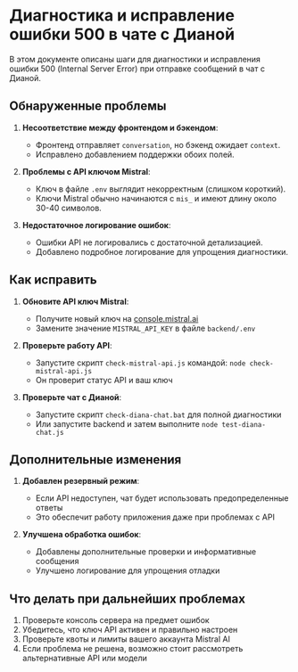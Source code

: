 # Диагностика и исправление ошибки 500 в чате с Дианой

В этом документе описаны шаги для диагностики и исправления ошибки 500 (Internal Server Error) при отправке сообщений в чат с Дианой.

## Обнаруженные проблемы

1. **Несоответствие между фронтендом и бэкендом**: 
   - Фронтенд отправляет `conversation`, но бэкенд ожидает `context`.
   - Исправлено добавлением поддержки обоих полей.

2. **Проблемы с API ключом Mistral**:
   - Ключ в файле `.env` выглядит некорректным (слишком короткий).
   - Ключи Mistral обычно начинаются с `mis_` и имеют длину около 30-40 символов.

3. **Недостаточное логирование ошибок**:
   - Ошибки API не логировались с достаточной детализацией.
   - Добавлено подробное логирование для упрощения диагностики.

## Как исправить

1. **Обновите API ключ Mistral**:
   - Получите новый ключ на [console.mistral.ai](https://console.mistral.ai/)
   - Замените значение `MISTRAL_API_KEY` в файле `backend/.env`

2. **Проверьте работу API**:
   - Запустите скрипт `check-mistral-api.js` командой: `node check-mistral-api.js`
   - Он проверит статус API и ваш ключ

3. **Проверьте чат с Дианой**:
   - Запустите скрипт `check-diana-chat.bat` для полной диагностики
   - Или запустите backend и затем выполните `node test-diana-chat.js`

## Дополнительные изменения

1. **Добавлен резервный режим**:
   - Если API недоступен, чат будет использовать предопределенные ответы
   - Это обеспечит работу приложения даже при проблемах с API

2. **Улучшена обработка ошибок**:
   - Добавлены дополнительные проверки и информативные сообщения
   - Улучшено логирование для упрощения отладки

## Что делать при дальнейших проблемах

1. Проверьте консоль сервера на предмет ошибок
2. Убедитесь, что ключ API активен и правильно настроен
3. Проверьте квоты и лимиты вашего аккаунта Mistral AI
4. Если проблема не решена, возможно стоит рассмотреть альтернативные API или модели
